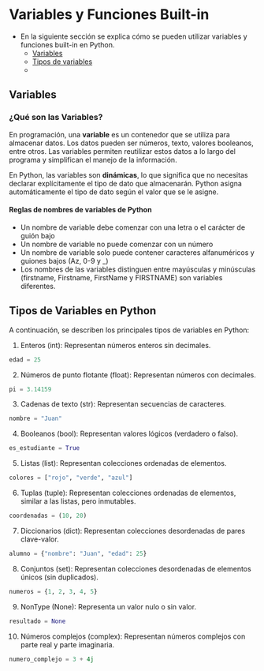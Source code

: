 # Variables y Funciones Built-in

- En la siguiente sección se explica cómo se pueden utilizar variables y funciones built-in en Python.
  * [Variables](#variables)
  * [Tipos de variables](#tiposdevariables)
  * 

<a name="variables"></a>

## Variables

### ¿Qué son las Variables?

En programación, una **variable** es un contenedor que se utiliza para almacenar datos. Los datos pueden ser números, texto, valores booleanos, entre otros. Las variables permiten reutilizar estos datos a lo largo del programa y simplifican el manejo de la información.

En Python, las variables son **dinámicas**, lo que significa que no necesitas declarar explícitamente el tipo de dato que almacenarán. Python asigna automáticamente el tipo de dato según el valor que se le asigne.

#### Reglas de nombres de variables de Python

- Un nombre de variable debe comenzar con una letra o el carácter de guión bajo
- Un nombre de variable no puede comenzar con un número
- Un nombre de variable solo puede contener caracteres alfanuméricos y guiones bajos (Az, 0-9 y _)
- Los nombres de las variables distinguen entre mayúsculas y minúsculas (firstname, Firstname, FirstName y FIRSTNAME) son variables diferentes.

<a name="tiposdevariables"></a>

## Tipos de Variables en Python

A continuación, se describen los principales tipos de variables en Python:

1. Enteros (int): Representan números enteros sin decimales.
```python
edad = 25
```
2. Números de punto flotante (float): Representan números con decimales.
```python
pi = 3.14159
```
3. Cadenas de texto (str): Representan secuencias de caracteres.
```python
nombre = "Juan"
```
4. Booleanos (bool): Representan valores lógicos (verdadero o falso).
```python
es_estudiante = True
```
5. Listas (list): Representan colecciones ordenadas de elementos.
```python
colores = ["rojo", "verde", "azul"]
```
6. Tuplas (tuple): Representan colecciones ordenadas de elementos, similar a las listas, pero inmutables.
```python
coordenadas = (10, 20)
```
7. Diccionarios (dict): Representan colecciones desordenadas de pares clave-valor.
```python
alumno = {"nombre": "Juan", "edad": 25}
```
8. Conjuntos (set): Representan colecciones desordenadas de elementos únicos (sin duplicados).
```python
numeros = {1, 2, 3, 4, 5}
```
9. NonType (None): Representa un valor nulo o sin valor.
```python
resultado = None
```
10. Números complejos (complex): Representan números complejos con parte real y parte imaginaria.
```python
numero_complejo = 3 + 4j
```
